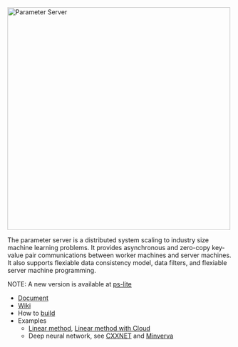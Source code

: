 <img src="http://parameterserver.org/images/parameterserver.png" alt="Parameter Server" style="width: 500px;">

The parameter server is a distributed system scaling to industry size machine
learning problems. It provides asynchronous and zero-copy key-value pair
communications between worker machines and server machines. It also supports
flexiable data consistency model, data filters, and flexiable server machine
programming.

NOTE: A new version is available at [ps-lite](https://github.com/dmlc/ps-lite)

- [Document](doc/)
- [Wiki](https://github.com/dmlc/parameter_server/wiki/)
- How to [build](make/)
- Examples
  - [Linear method](example/linear), [Linear method with Cloud](docker)
  - Deep neural network, see [CXXNET](https://github.com/dmlc/cxxnet) and [Minverva](https://github.com/minerva-developers/minerva)

